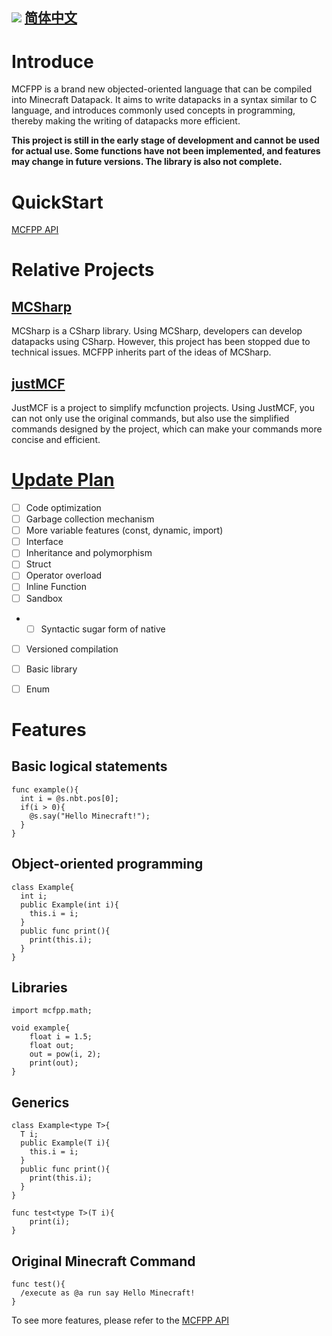 ![](https://user-images.githubusercontent.com/90548686/236462051-b901f99c-bdef-435c-8ca2-0dda37b25285.png)
[简体中文](./README_CN.md)
------------
# Introduce
MCFPP is a brand new objected-oriented language that can be compiled into Minecraft Datapack. It aims to write datapacks in a syntax similar to C language, and introduces commonly used concepts in programming, thereby making the writing of datapacks more efficient.

**This project is still in the early stage of development and cannot be used for actual use. Some functions have not been implemented, and features may change in future versions. The library is also not complete.**

# QuickStart
[MCFPP API](https://www.mcfpp.top)
# Relative Projects
## [MCSharp](https://github.com/Voziv/MCSharp)

MCSharp is a CSharp library. Using MCSharp, developers can develop datapacks using CSharp. However, this project has been stopped due to technical issues. MCFPP inherits part of the ideas of MCSharp.

## [justMCF](https://github.com/XiLaiTL/JustMCF)

JustMCF is a project to simplify mcfunction projects. Using JustMCF, you can not only use the original commands, but also use the simplified commands designed by the project, which can make your commands more concise and efficient.

# [Update Plan](./TODO.md)
* [ ] Code optimization
* [ ] Garbage collection mechanism
* [ ] More variable features (const, dynamic, import)
* [ ] Interface
* [ ] Inheritance and polymorphism
* [ ] Struct
* [ ] Operator overload
* [ ] Inline Function
* [ ] Sandbox
*    * [ ] Syntactic sugar form of native
* [ ] Versioned compilation
* [ ] Basic library
* [ ] Enum


# Features
## Basic logical statements
```
func example(){
  int i = @s.nbt.pos[0];
  if(i > 0){
    @s.say("Hello Minecraft!");
  }
}
```
## Object-oriented programming
```
class Example{
  int i;
  public Example(int i){
    this.i = i;
  }
  public func print(){
    print(this.i);
  }
}
```
## Libraries
```
import mcfpp.math;

void example{
    float i = 1.5;
    float out;
    out = pow(i, 2);
    print(out);
}
```
## Generics
```
class Example<type T>{
  T i;
  public Example(T i){
    this.i = i;
  }
  public func print(){
    print(this.i);
  }
}

func test<type T>(T i){
    print(i);
}
```
## Original Minecraft Command
```
func test(){
  /execute as @a run say Hello Minecraft!
}
```
To see more features, please refer to the [MCFPP API](https://www.mcfpp.top)